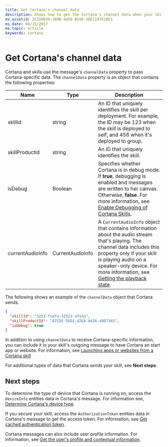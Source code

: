 ```yaml
---
title: Get Cortana's channel data
description: Shows how to get the Cortana's channel data when your skill runs.
ms.assetid: 2C558B30-1B9B-445D-B190-56E1197E16E1
ms.date: 04/15/2017
ms.topic: article
keywords: cortana
---
```



# Get Cortana's channel data

Cortana and skills use the message's `channelData` property to pass Cortana-specific data. The `channelData` property is an object that contains the following properties: 

<!-- Verify whether all messages include skillId or just the first -->

| Name | Type | Description |
|-|-|-|
| skillId | string  | An ID that uniquely identifies the skill per deployment. For example, the ID may be 123 when the skill is deployed to self, and 456 when it's deployed to group. |
| skillProductId | string  | An ID that uniquely identifies the skill.  |
| isDebug | Boolean  | Specifies whether Cortana is in debug mode. If **true**, debugging is enabled and messages are written to her canvas. Otherwise, **false**. For more information, see [Enable Debugging of Cortana Skills](test-debug.md#enable-debugging-in-cortana). |
| currentAudioInfo | CurrentAudioInfo | A `CurrentAudioInfo` object that contains information about the audio stream that's playing. The channel data includes this property only if your skill is playing audio on a speaker-only device. For more information, see [Getting the playback state](audio-streaming.md#getting-the-playback-state).

The following shows an example of the `channelData` object that Cortana sends.

```json
{
  "skillId": "3253-fsafa-32522-afa3a",
  "skillProductId": "A7CDE-5DD1-42EA-A436-49D7365",
  "isDebug": true
}
```

In addition to using `channelData` to receive Cortana-specific information, you can include it in your skill's outgoing message to have Cortana an start app or website. For information, see [Launching apps or websites from a Cortana skill](launch-apps-from-skills.md)


For additional types of data that Cortana sends your skill, see **Next steps**.


## Next steps

To determine the type of device that Cortana is running on, access the `DeviceInfo` entities data in Cortana's message. For information see, [Determine Cortana's device type](cortana-device-type.md).

If you secure your skill, access the `AuthorizationToken` entities data in Cortana's message to get the access token. For information, see [Get cached authentication token](authentication.md).

Cortana messages can also include user profile information. For information, see [Get the user's profile and contextual information](get-user-profile-context.md).